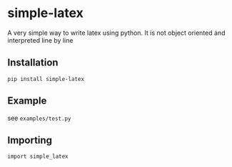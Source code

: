 # simple-latex

A very simple way to write latex using python. It is not object oriented and interpreted line by line

## Installation

`pip install simple-latex`

## Example

see `examples/test.py`

## Importing

`import simple_latex`
